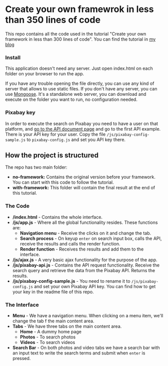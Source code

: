 # Create your own framewrok in less than 350 lines of code
This repo contains all the code used in the tutorial "Create your own framework in less than 300 lines of code". You can find the tutorial in [my blog](http://blog.ibanyez.info)

### Install
This application doesn't need any server. Just open index.html on each folder on your browser to run the app.

If you have any trouble opening the file directly, you can use any kind of server that allows to use static files. If you don't have any server, you can use [Mongoose](https://cesanta.com/binary.html). It's a standalone web server, you can download and execute on the folder you want to run, no configuration needed.

### Pixabay key
In order to execute the search on Pixabay you need to have a user on that platform, and [go to the API document page](https://pixabay.com/api/docs/) and go to the first API example. There is your API key for your user. Copy the file `/js/pixabay-config-sample.js` to `pixabay-config.js` and set you API key there.

## How the project is structured
The repo has two main folder:

* **no-framework:** Contains the original version before your framework. You can start with this code to follow the tutorial.
* **with-framework:** This folder will contain the final result at the end of this tutorial.

### The Code

* **/index.html** - Contains the whole interface.
* **/js/app.js** - Where all the global functionality resides. These functions are:
	* **Navigation menu** - Receive the clicks on it and change the tab.
    * **Search process** - On keyup `enter` on search input box, calls the API, receive the results and calls the render function.
    * **Render function** - Receives the results and add them to the interface.
* **/js/ajax.js** - A very basic ajax functionality for the purpose of the app.
* **/js/pixabay-api.js** - Contains the API request functionality. Receive the search query and retrieve the data from the Pixabay API. Returns the results.
* **/js/pixabay-config-sample.js** - You need to rename it to `/js/pixabay-config.js` and set your own Pixabay API key. You can find how to get your key in the readme file of this repo.

### The Interface

* **Menu** - We have a navigation menu. When clicking on a menu item, we'll change the tab f the main content area.
* **Tabs** - We have three tabs on the main content area.
	* **Home** - A dummy home page
  * **Photos** - To search photos
  * **Videos** - To search videos
* **Search Bar** - On both photos and video tabs we have a search bar with an input text to write the search terms and submit when `enter` is pressed.
